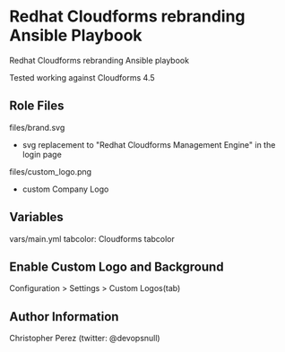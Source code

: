 Redhat Cloudforms rebranding Ansible Playbook
=============================================

Redhat Cloudforms rebranding Ansible playbook

Tested working against Cloudforms 4.5

Role Files
--------------

files/brand.svg
  - svg replacement to "Redhat Cloudforms Management Engine" in the login page 

files/custom_logo.png
  - custom Company Logo

Variables
-------------

vars/main.yml
tabcolor: Cloudforms tabcolor


Enable Custom Logo and Background
----------------------------------

Configuration > Settings > Custom Logos(tab)



Author Information
------------------

Christopher Perez (twitter: @devopsnull)
